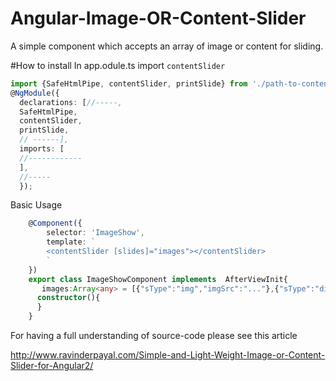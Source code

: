 # Angular-Image-OR-Content-Slider
A simple component which accepts an array of image or content for sliding.

#How to install
In app.odule.ts import `contentSlider`
```typescript
import {SafeHtmlPipe, contentSlider, printSlide} from './path-to-content-slider-github-download';
@NgModule({
  declarations: [//-----,
  SafeHtmlPipe,
  contentSlider,
  printSlide,
  // ------],
  imports: [
  //------------
  ],
  //-----
  });
```

Basic Usage
```typescript
    @Component({
        selector: 'ImageShow',
        template: `
        <contentSlider [slides]="images"></contentSlider>
        `
    })
    export class ImageShowComponent implements  AfterViewInit{
       images:Array<any> = [{"sType":"img","imgSrc":"..."},{"sType":"div","content":"...Hello It's slidable content"}];
      constructor(){
      }
    }
```

For having a full understanding of source-code please see this article

http://www.ravinderpayal.com/Simple-and-Light-Weight-Image-or-Content-Slider-for-Angular2/
